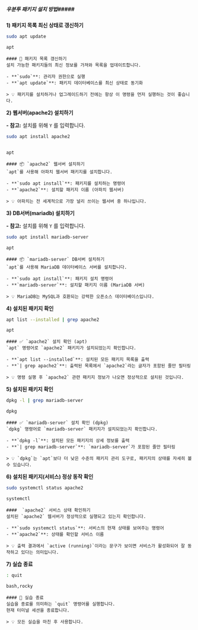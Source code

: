 ##### 우분투 패키지 설치 방법#####

**1) 패키지 목록 최신 상태로 갱신하기**

```bash
sudo apt update
```

```tech
apt
```

```desc
#### 🔄 패키지 목록 갱신하기
설치 가능한 패키지들의 최신 정보를 가져와 목록을 업데이트합니다.

- **`sudo`**: 관리자 권한으로 실행
- **`apt update`**: 패키지 데이터베이스를 최신 상태로 동기화

> 💡 패키지를 설치하거나 업그레이드하기 전에는 항상 이 명령을 먼저 실행하는 것이 좋습니다.
```

**2) 웹서버(apache2) 설치하기**

**- 참고:** 설치를 위해 `Y` 를 입력합니다.

```bash
sudo apt install apache2
```
```no-err-check
```

```tech
apt
```

```desc
#### 📦 `apache2` 웹서버 설치하기
`apt`를 사용해 아파치 웹서버 패키지를 설치합니다.

- **`sudo apt install`**: 패키지를 설치하는 명령어
- **`apache2`**: 설치할 패키지 이름 (아파치 웹서버)

> 💡 아파치는 전 세계적으로 가장 널리 쓰이는 웹서버 중 하나입니다.
```

**3) DB서버(mariadb) 설치하기**

**- 참고:** 설치를 위해 `Y` 를 입력합니다.

```bash
sudo apt install mariadb-server
```

```tech
apt
```

```desc
#### 📦 `mariadb-server` DB서버 설치하기
`apt`를 사용해 MariaDB 데이터베이스 서버를 설치합니다.

- **`sudo apt install`**: 패키지 설치 명령어
- **`mariadb-server`**: 설치할 패키지 이름 (MariaDB 서버)

> 💡 MariaDB는 MySQL과 호환되는 강력한 오픈소스 데이터베이스입니다.
```

**4) 설치된 패키지 확인**

```bash
apt list --installed | grep apache2
```

```tech
apt
```

```desc
#### ✅ `apache2` 설치 확인 (apt)
`apt` 명령어로 `apache2` 패키지가 설치되었는지 확인합니다.

- **`apt list --installed`**: 설치된 모든 패키지 목록을 출력
- **`| grep apache2`**: 출력된 목록에서 `apache2`라는 글자가 포함된 줄만 필터링

> 💡 명령 실행 후 `apache2` 관련 패키지 정보가 나오면 정상적으로 설치된 것입니다.
```

**5) 설치된 패키지 확인**

```bash
dpkg -l | grep mariadb-server
```

```tech
dpkg
```

```desc
#### ✅ `mariadb-server` 설치 확인 (dpkg)
`dpkg` 명령어로 `mariadb-server` 패키지가 설치되었는지 확인합니다.

- **`dpkg -l`**: 설치된 모든 패키지의 상세 정보를 출력
- **`| grep mariadb-server`**: `mariadb-server`가 포함된 줄만 필터링

> 💡 `dpkg`는 `apt`보다 더 낮은 수준의 패키지 관리 도구로, 패키지의 상태를 자세히 볼 수 있습니다.
```

**6) 설치된 패키지(서비스) 정상 동작 확인**

```bash
sudo systemctl status apache2
```

```tech
systemctl
```

```desc
####  `apache2` 서비스 상태 확인하기
설치된 `apache2` 웹서버가 정상적으로 실행되고 있는지 확인합니다.

- **`sudo systemctl status`**: 서비스의 현재 상태를 보여주는 명령어
- **`apache2`**: 상태를 확인할 서비스 이름

> 💡 출력 결과에서 `active (running)`이라는 문구가 보이면 서비스가 활성화되어 잘 동작하고 있다는 의미입니다.
```

**7) 실습 종료**

```bash
: quit
```

```tech
bash,rocky
```

```desc
#### 👋 실습 종료
실습을 종료를 의미하는 `quit` 명령어를 실행합니다.
현재 터미널 세션을 종료합니다.

> 💡 모든 실습을 마친 후 사용합니다.
```